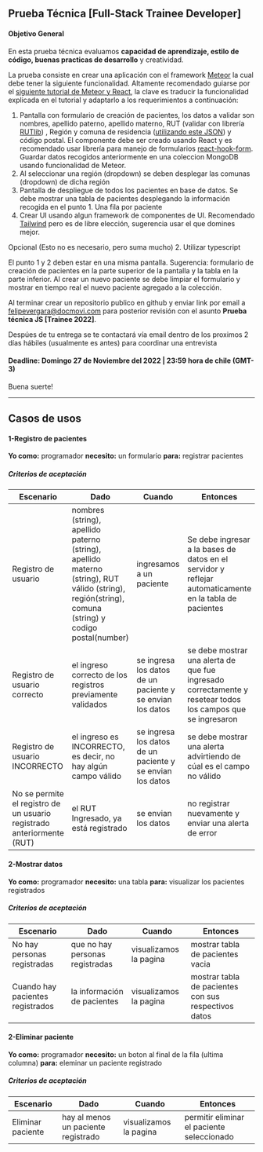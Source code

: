 ## Prueba Técnica [Full-Stack Trainee Developer]

#### Objetivo General

En esta prueba técnica evaluamos **capacidad de aprendizaje, estilo de código, buenas practicas de desarrollo** y creatividad.

La prueba consiste en crear una aplicación con el framework [Meteor](https://www.meteor.com) la cual debe tener la siguiente funcionalidad.
Altamente recomendado guiarse por el [siguiente tutorial de Meteor y React](https://react-tutorial.meteor.com/), la clave es traducir la funcionalidad explicada en el tutorial y adaptarlo a los requerimientos a continuación:

1.  Pantalla con formulario de creación de pacientes, los datos a validar son nombres, apellido paterno, apellido materno, RUT (validar con librería [RUTlib](https://github.com/RUTlib/rutlib-js)) , Región y comuna de residencia ([utilizando este JSON](https://gist.github.com/juanbrujo/0fd2f4d126b3ce5a95a7dd1f28b3d8dd)) y código postal.
    El componente debe ser creado usando React y es recomendado usar librería para manejo de formularios [react-hook-form](https://github.com/react-hook-form/react-hook-form). Guardar datos recogidos anteriormente en una coleccion MongoDB usando funcionalidad de Meteor.
2.  Al seleccionar una región (dropdown) se deben desplegar las comunas (dropdown) de dicha región
3.  Pantalla de despliegue de todos los pacientes en base de datos. Se debe mostrar una tabla de pacientes desplegando la información recogida en el punto 1. Una fila por paciente
4.  Crear UI usando algun framework de componentes de UI. Recomendado [Tailwind](https://tailwindcss.com/) pero es de libre elección, sugerencia usar el que domines mejor.

Opcional (Esto no es necesario, pero suma mucho) 2. Utilizar typescript

El punto 1 y 2 deben estar en una misma pantalla. Sugerencia: formulario de creación de pacientes en la parte superior de la pantalla y la tabla en la parte inferior. Al crear un nuevo paciente se debe limpiar el formulario y mostrar en tiempo real el nuevo paciente agregado a la colección.

Al terminar crear un repositorio publico en github y enviar link por email a felipevergara@docmovi.com para posterior revisión con el asunto **Prueba técnica JS [Trainee 2022]**.

Despúes de tu entrega se te contactará vía email dentro de los proximos 2 días hábiles (usualmente es antes) para coordinar una entrevista

#### Deadline: Domingo 27 de Noviembre del 2022 | 23:59 hora de chile (GMT-3)

Buena suerte!

---

## Casos de usos

#### 1-Registro de pacientes

**Yo como:** programador
**necesito:** un formulario
**para:** registrar pacientes

##### Criterios de aceptación

| Escenario                                                              | Dado                                                                                                                                                 | Cuando                                                    | Entonces                                                                                                    |
| ---------------------------------------------------------------------- | ---------------------------------------------------------------------------------------------------------------------------------------------------- | --------------------------------------------------------- | ----------------------------------------------------------------------------------------------------------- |
| Registro de usuario                                                    | nombres (string), apellido paterno (string), apellido materno (string), RUT válido (string), región(string), comuna (string) y codigo postal(number) | ingresamos a un paciente                                  | Se debe ingresar a la bases de datos en el servidor y reflejar automaticamente en la tabla de pacientes     |
| Registro de usuario correcto                                           | el ingreso correcto de los registros previamente validados                                                                                           | se ingresa los datos de un paciente y se envian los datos | se debe mostrar una alerta de que fue ingresado correctamente y resetear todos los campos que se ingresaron |
| Registro de usuario INCORRECTO                                         | el ingreso es INCORRECTO, es decir, no hay algún campo válido                                                                                        | se ingresa los datos de un paciente y se envian los datos | se debe mostrar una alerta advirtiendo de cúal es el campo no válido                                        |
| No se permite el registro de un usuario registrado anteriormente (RUT) | el RUT Ingresado, ya está registrado                                                                                                                 | se envian los datos                                       | no registrar nuevamente y enviar una alerta de error                                                        |

#### 2-Mostrar datos

**Yo como:** programador
**necesito:** una tabla
**para:** visualizar los pacientes registrados

##### Criterios de aceptación

| Escenario                        | Dado                            | Cuando                 | Entonces                                             |
| -------------------------------- | ------------------------------- | ---------------------- | ---------------------------------------------------- |
| No hay personas registradas      | que no hay personas registradas | visualizamos la pagina | mostrar tabla de pacientes vacia                     |
| Cuando hay pacientes registrados | la información de pacientes     | visualizamos la pagina | mostrar tabla de pacientes con sus respectivos datos |

#### 2-Eliminar paciente

**Yo como:** programador
**necesito:** un boton al final de la fila (ultima columna)
**para:** eleminar un paciente registrado

##### Criterios de aceptación

| Escenario         | Dado                                | Cuando                 | Entonces                                   |
| ----------------- | ----------------------------------- | ---------------------- | ------------------------------------------ |
| Eliminar paciente | hay al menos un paciente registrado | visualizamos la pagina | permitir eliminar el paciente seleccionado |
